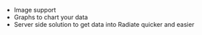 * Image support
* Graphs to chart your data
* Server side solution to get data into Radiate quicker and easier
